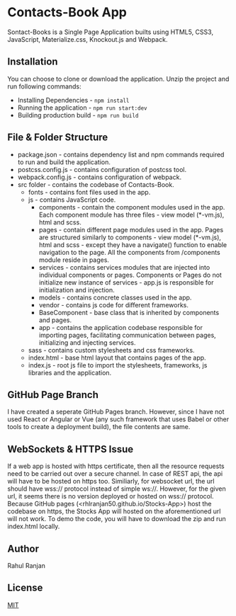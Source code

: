 # Contacts-Book App

Sontact-Books is a Single Page Application builts using HTML5, CSS3, JavaScript, Materialize.css, Knockout.js and Webpack.

## Installation
You can choose to clone or download the application. Unzip the project and run following commands:
* Installing Dependencies - `npm install`
* Running the application - `npm run start:dev`
* Building production build - `npm run build`

## File & Folder Structure
* package.json - contains dependency list and npm commands required to run and build the application.
* postcss.config.js - contains configuration of postcss tool.
* webpack.config.js - contains configuration of webpack.
* src folder - contains the codebase of Contacts-Book.
  * fonts - contains font files used in the app.
  * js - contains JavaScript code.
    * components - contain the component modules used in the app. Each component module has three files - view model (*-vm.js), html and scss.
    * pages - contain different page modules used in the app. Pages are structured similarly to components - view model (*-vm.js), html and scss - except they have a navigate() function to enable navigation to the page. All the components from /components module reside in pages.
    * services - contains services modules that are injected into individual components or pages. Components or Pages do not initialize new instance of services - app.js is responsible for initialization and injection.
    * models - contains concrete classes used in the app.
    * vendor - contains js code for different frameworks.
    * BaseComponent - base class that is inherited by components and pages.
    * app - contains the application codebase responsible for importing pages, facilitating communication between pages, initializing and injecting services.
  * sass - contains custom stylesheets and css frameworks.
  * index.html - base html layout that contains pages of the app.
  * index.js - root js file to import the stylesheets, frameworks, js libraries and the application.

## GitHub Page Branch
I have created a seperate GitHub Pages branch. However, since I have not used React or Angular or Vue (any such framework that uses Babel or other tools to create a deployment build), the file contents are same.

## WebSockets & HTTPS Issue
If a web app is hosted with https certificate, then all the resource requests need to be carried out over a secure channel. In case of REST api, the api will have to be hosted on https too. Similiarly, for websocket url, the url should have wss:// protocol instead of simple ws://. However, for the given url, it seems there is no version deployed or hosted on wss:// protocol. Because GitHub pages (<rhlranjan50.github.io/Stocks-App>) host the codebase on https, the Stocks App will hosted on the aforementioned url will not work. To demo the code, you will have to download the zip and run index.html locally.

## Author
Rahul Ranjan

## License
[MIT](https://choosealicense.com/licenses/mit/)
